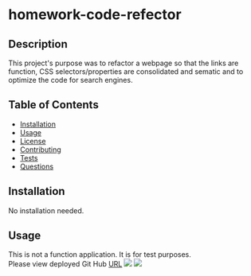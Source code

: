 # homework-code-refector

## Description 
This project's purpose was to refactor a webpage so that the links are function, CSS selectors/properties are consolidated and sematic and to optimize the code for search engines. 

## Table of Contents
* [Installation](#installation)
* [Usage](#usage)
* [License](#license)
* [Contributing](#contributing)
* [Tests](#tests)
* [Questions](#questions)

## Installation 
No installation needed. 

## Usage 
This is not a function application. It is for test purposes.<br>
Please view deployed Git Hub [URL](https://ykangarani.github.io/homework-code-refector/)
<img src="./assets/images/Website-1.png">
<img src="./assets/images/Website-2.png">
